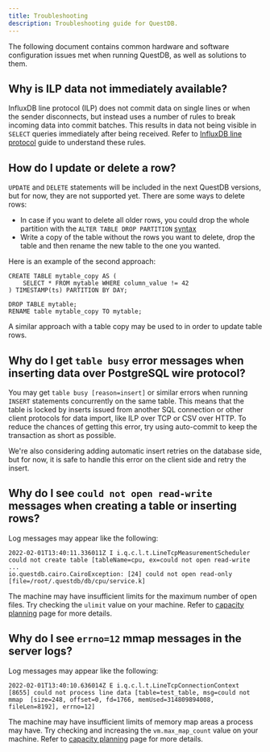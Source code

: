 ```yaml
---
title: Troubleshooting
description: Troubleshooting guide for QuestDB.
---
```


The following document contains common hardware and software configuration
issues met when running QuestDB, as well as solutions to them.

## Why is ILP data not immediately available?

InfluxDB line protocol (ILP) does not commit data on single lines or when the
sender disconnects, but instead uses a number of rules to break incoming data
into commit batches. This results in data not being visible in `SELECT` queries
immediately after being received. Refer to
[InfluxDB line protocol](/docs/reference/api/ilp/tcp-receiver/#commit-strategy)
guide to understand these rules.

## How do I update or delete a row?

`UPDATE` and `DELETE` statements will be included in the next QuestDB versions,
but for now, they are not supported yet. There are some ways to delete rows:

- In case if you want to delete all older rows, you could drop the whole
  partition with the `ALTER TABLE DROP PARTITION`
  [syntax](/docs/reference/sql/alter-table-drop-partition)
- Write a copy of the table without the rows you want to delete, drop the table
  and then rename the new table to the one you wanted.

Here is an example of the second approach:

```questdb-sql
CREATE TABLE mytable_copy AS (
    SELECT * FROM mytable WHERE column_value != 42
) TIMESTAMP(ts) PARTITION BY DAY;

DROP TABLE mytable;
RENAME table mytable_copy TO mytable;
```

A similar approach with a table copy may be used to in order to update table
rows.

## Why do I get `table busy` error messages when inserting data over PostgreSQL wire protocol?

You may get `table busy [reason=insert]` or similar errors when running `INSERT`
statements concurrently on the same table. This means that the table is locked
by inserts issued from another SQL connection or other client protocols for data
import, like ILP over TCP or CSV over HTTP. To reduce the chances of getting
this error, try using auto-commit to keep the transaction as short as possible.

We're also considering adding automatic insert retries on the database side, but
for now, it is safe to handle this error on the client side and retry the
insert.

## Why do I see `could not open read-write` messages when creating a table or inserting rows?

Log messages may appear like the following:

```
2022-02-01T13:40:11.336011Z I i.q.c.l.t.LineTcpMeasurementScheduler could not create table [tableName=cpu, ex=could not open read-write
...
io.questdb.cairo.CairoException: [24] could not open read-only [file=/root/.questdb/db/cpu/service.k]
```

The machine may have insufficient limits for the maximum number of open files.
Try checking the `ulimit` value on your machine. Refer to
[capacity planning](/docs/operations/capacity-planning/#maximum-open-files) page
for more details.

## Why do I see `errno=12` mmap messages in the server logs?

Log messages may appear like the following:

```
2022-02-01T13:40:10.636014Z E i.q.c.l.t.LineTcpConnectionContext [8655] could not process line data [table=test_table, msg=could not mmap  [size=248, offset=0, fd=1766, memUsed=314809894008, fileLen=8192], errno=12]
```

The machine may have insufficient limits of memory map areas a process may have.
Try checking and increasing the `vm.max_map_count` value on your machine. Refer
to
[capacity planning](/docs/operations/capacity-planning/#max-virtual-memory-areas-limit)
page for more details.
